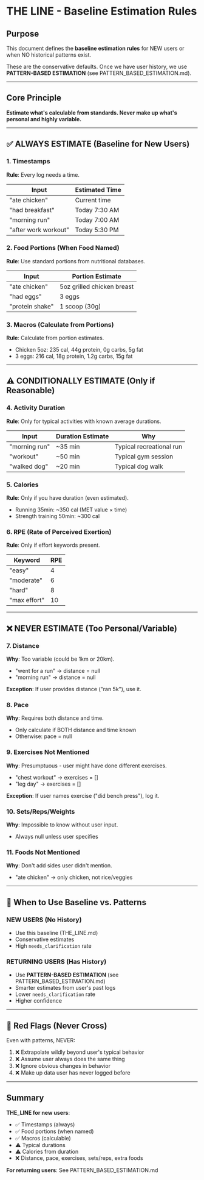 # THE LINE - Baseline Estimation Rules

## Purpose
This document defines the **baseline estimation rules** for NEW users or when NO historical patterns exist.

These are the conservative defaults. Once we have user history, we use **PATTERN-BASED ESTIMATION** (see PATTERN_BASED_ESTIMATION.md).

---

## Core Principle

**Estimate what's calculable from standards. Never make up what's personal and highly variable.**

---

## ✅ ALWAYS ESTIMATE (Baseline for New Users)

### 1. Timestamps
**Rule**: Every log needs a time.

| Input | Estimated Time |
|-------|---------------|
| "ate chicken" | Current time |
| "had breakfast" | Today 7:30 AM |
| "morning run" | Today 7:00 AM |
| "after work workout" | Today 5:30 PM |

### 2. Food Portions (When Food Named)
**Rule**: Use standard portions from nutritional databases.

| Input | Portion Estimate |
|-------|-----------------|
| "ate chicken" | 5oz grilled chicken breast |
| "had eggs" | 3 eggs |
| "protein shake" | 1 scoop (30g) |

### 3. Macros (Calculate from Portions)
**Rule**: Calculate from portion estimates.

- Chicken 5oz: 235 cal, 44g protein, 0g carbs, 5g fat
- 3 eggs: 216 cal, 18g protein, 1.2g carbs, 15g fat

---

## ⚠️ CONDITIONALLY ESTIMATE (Only if Reasonable)

### 4. Activity Duration
**Rule**: Only for typical activities with known average durations.

| Input | Duration Estimate | Why |
|-------|------------------|-----|
| "morning run" | ~35 min | Typical recreational run |
| "workout" | ~50 min | Typical gym session |
| "walked dog" | ~20 min | Typical dog walk |

### 5. Calories
**Rule**: Only if you have duration (even estimated).

- Running 35min: ~350 cal (MET value × time)
- Strength training 50min: ~300 cal

### 6. RPE (Rate of Perceived Exertion)
**Rule**: Only if effort keywords present.

| Keyword | RPE |
|---------|-----|
| "easy" | 4 |
| "moderate" | 6 |
| "hard" | 8 |
| "max effort" | 10 |

---

## ❌ NEVER ESTIMATE (Too Personal/Variable)

### 7. Distance
**Why**: Too variable (could be 1km or 20km).

- "went for a run" → distance = null
- "morning run" → distance = null

**Exception**: If user provides distance ("ran 5k"), use it.

### 8. Pace
**Why**: Requires both distance and time.

- Only calculate if BOTH distance and time known
- Otherwise: pace = null

### 9. Exercises Not Mentioned
**Why**: Presumptuous - user might have done different exercises.

- "chest workout" → exercises = []
- "leg day" → exercises = []

**Exception**: If user names exercise ("did bench press"), log it.

### 10. Sets/Reps/Weights
**Why**: Impossible to know without user input.

- Always null unless user specifies

### 11. Foods Not Mentioned
**Why**: Don't add sides user didn't mention.

- "ate chicken" → only chicken, not rice/veggies

---

## 🔄 When to Use Baseline vs. Patterns

### NEW USERS (No History)
- Use this baseline (THE_LINE.md)
- Conservative estimates
- High `needs_clarification` rate

### RETURNING USERS (Has History)
- Use **PATTERN-BASED ESTIMATION** (see PATTERN_BASED_ESTIMATION.md)
- Smarter estimates from user's past logs
- Lower `needs_clarification` rate
- Higher confidence

---

## 🚨 Red Flags (Never Cross)

Even with patterns, NEVER:
1. ❌ Extrapolate wildly beyond user's typical behavior
2. ❌ Assume user always does the same thing
3. ❌ Ignore obvious changes in behavior
4. ❌ Make up data user has never logged before

---

## Summary

**THE_LINE for new users**:
- ✅ Timestamps (always)
- ✅ Food portions (when named)
- ✅ Macros (calculable)
- ⚠️ Typical durations
- ⚠️ Calories from duration
- ❌ Distance, pace, exercises, sets/reps, extra foods

**For returning users**: See PATTERN_BASED_ESTIMATION.md
